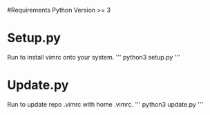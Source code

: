 #Requirements
Python Version >= 3

# Setup.py
Run to install vimrc onto your system.
'''
python3 setup.py
'''

# Update.py
Run to update repo .vimrc with home .vimrc.
'''
python3 update.py
'''
